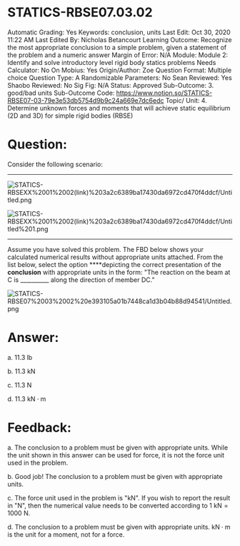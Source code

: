 # STATICS-RBSE07.03.02

Automatic Grading: Yes
Keywords: conclusion, units
Last Edit: Oct 30, 2020 11:22 AM
Last Edited By: Nicholas Betancourt
Learning Outcome: Recognize the most appropriate conclusion to a simple problem, given a statement of the problem and a numeric answer
Margin of Error: N/A
Module: Module 2: Identify and solve introductory level rigid body statics problems
Needs Calculator: No
On Mobius: Yes
Origin/Author: Zoe
Question Format: Multiple choice
Question Type: A
Randomizable Parameters: No
Sean Reviewed: Yes
Shaobo Reviewed: No
Sig Fig: N/A
Status: Approved
Sub-Outcome: 3. good/bad units
Sub-Outcome Code: https://www.notion.so/STATICS-RBSE07-03-79e3e53db5754d9b9c24a669e7dc6edc
Topic/ Unit: 4. Determine unknown forces and moments that will achieve static equilibrium (2D and 3D) for simple rigid bodies (RBSE)

# Question:

Consider the following scenario:

---

![STATICS-RBSEXX%2001%2002(link)%203a2c6389ba17430da6972cd470f4ddcf/Untitled.png](STATICS-RBSEXX%2001%2002(link)%203a2c6389ba17430da6972cd470f4ddcf/Untitled.png)

![STATICS-RBSEXX%2001%2002(link)%203a2c6389ba17430da6972cd470f4ddcf/Untitled%201.png](STATICS-RBSEXX%2001%2002(link)%203a2c6389ba17430da6972cd470f4ddcf/Untitled%201.png)

---

Assume you have solved this problem.  The FBD below shows your calculated numerical results without appropriate units attached. From the list below, select the option ****depicting the correct presentation of the **conclusion** with appropriate units in the form: "The reaction on the beam at $\text{C}$ is __________  along the direction of member $\text{DC}$."

![STATICS-RBSE07%2003%2002%20e393105a01b7448ca1d3b04b88d94541/Untitled.png](STATICS-RBSE07%2003%2002%20e393105a01b7448ca1d3b04b88d94541/Untitled.png)

# Answer:

a. 11.3 $\text{lb}$

b. 11.3 $\text{kN}$

c. 11.3 $\text{N}$

d. 11.3 $\text{kN}\cdot\text{m}$

# Feedback:

a. The conclusion to a problem must be given with appropriate units. While the unit shown in this answer can be used for force, it is not the force unit used in the problem.

b. Good job! The conclusion to a problem must be given with appropriate units. 

c. The force unit used in the problem is "$\text{kN}$". If you wish to report the result in "$\text{N}$", then the numerical value needs to be converted according to $1~\text{kN}=1000~\text{N}$.

d. The conclusion to a problem must be given with appropriate units. $\text{kN}\cdot\text{m}$ is the unit for a moment, not for a force.